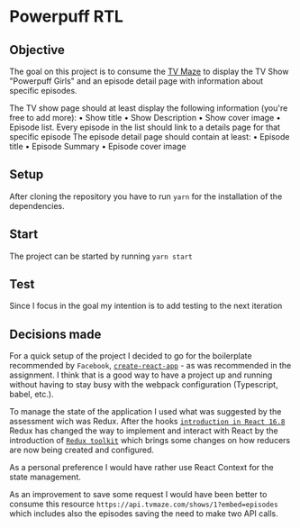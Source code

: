 # Powerpuff RTL

## Objective

The goal on this project is to consume the [TV Maze](http://www.tvmaze.com/api) to display the TV Show "Powerpuff Girls" and an episode detail page with information about specific episodes.

The TV show page should at least display the following information (you're free to add more):
• Show title
• Show Description
• Show cover image
• Episode list. Every episode in the list should link to a details page for that specific episode
The episode detail page should contain at least:
• Episode title
• Episode Summary
• Episode cover image

## Setup

After cloning the repository you have to run `yarn` for the installation of the dependencies.

## Start

The project can be started by running `yarn start`

## Test

Since I focus in the goal my intention is to add testing to the next iteration

## Decisions made

For a quick setup of the project I decided to go for the boilerplate recommended by `Facebook`, [`create-react-app`](https://create-react-app.dev/) - as was recommended in the assignment. I think that is a good way to have a project up and running without having to stay busy with the webpack configuration (Typescript, babel, etc.).

To manage the state of the application I used what was suggested by the assessment wich was Redux.
After the hooks [`introduction in React 16.8`](https://reactjs.org/docs/hooks-intro.html) Redux has changed the way to implement and interact with React by the introduction of [`Redux toolkit`](https://redux-toolkit.js.org/) which brings some changes on how reducers are now being created and configured.

As a personal preference I would have rather use React Context for the state management.

As an improvement to save some request I would have been better to consume this resource `https://api.tvmaze.com/shows/1?embed=episodes` which includes also the episodes saving the need to make two API calls.
